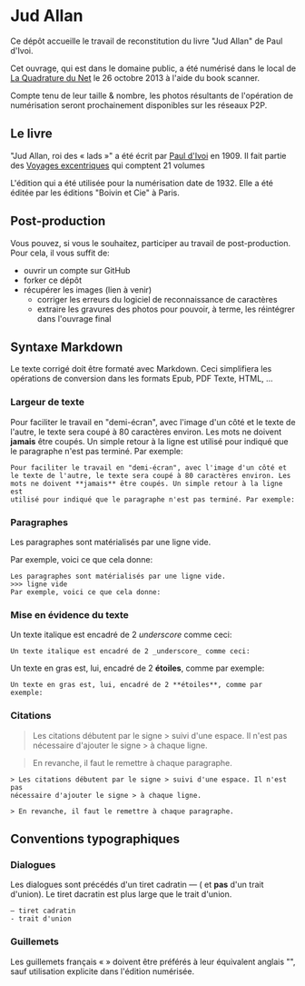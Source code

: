 # Jud Allan

Ce dépôt accueille le travail de reconstitution du livre "Jud Allan" de Paul
d'Ivoi.

Cet ouvrage, qui est dans le domaine public, a été numérisé dans le local de
[La Quadrature du Net](1) le 26 octobre 2013 à
l'aide du book scanner.

Compte tenu de leur taille & nombre, les photos résultants de l'opération de
numérisation seront prochainement disponibles sur les réseaux P2P.

## Le livre

"Jud Allan, roi des « lads »" a été écrit par [Paul d'Ivoi](2)
en 1909. Il fait partie des [Voyages excentriques](3)
qui comptent 21 volumes

L'édition qui a été utilisée pour la numérisation date de 1932. Elle a été
éditée par les éditions "Boivin et Cie" à Paris.

## Post-production

Vous pouvez, si vous le souhaitez, participer au travail de post-production. Pour
cela, il vous suffit de:

* ouvrir un compte sur GitHub
* forker ce dépôt
* récupérer les images (lien à venir)
  - corriger les erreurs du logiciel de reconnaissance de caractères
  - extraire les gravures des photos pour pouvoir, à terme, les réintégrer dans
    l'ouvrage final

## Syntaxe Markdown

Le texte corrigé doit être formaté avec Markdown. Ceci simplifiera les opérations
de conversion dans les formats Epub, PDF Texte, HTML, ...

### Largeur de texte

Pour faciliter le travail en "demi-écran", avec l'image d'un côté et
le texte de l'autre, le texte sera coupé à 80 caractères environ. Les
mots ne doivent **jamais** être coupés. Un simple retour à la ligne est
utilisé pour indiqué que le paragraphe n'est pas terminé. Par exemple:

    Pour faciliter le travail en "demi-écran", avec l'image d'un côté et
    le texte de l'autre, le texte sera coupé à 80 caractères environ. Les
    mots ne doivent **jamais** être coupés. Un simple retour à la ligne est
    utilisé pour indiqué que le paragraphe n'est pas terminé. Par exemple:

### Paragraphes

Les paragraphes sont matérialisés par une ligne vide.

Par exemple, voici ce que cela donne:

    Les paragraphes sont matérialisés par une ligne vide.
    >>> ligne vide
    Par exemple, voici ce que cela donne:

### Mise en évidence du texte

Un texte italique est encadré de 2 _underscore_ comme ceci:

    Un texte italique est encadré de 2 _underscore_ comme ceci:

Un texte en gras est, lui, encadré de 2 **étoiles**, comme par exemple:

    Un texte en gras est, lui, encadré de 2 **étoiles**, comme par exemple:

### Citations

> Les citations débutent par le signe > suivi d'une espace. Il n'est pas
nécessaire d'ajouter le signe > à chaque ligne.

> En revanche, il faut le remettre à chaque paragraphe.

    > Les citations débutent par le signe > suivi d'une espace. Il n'est pas
    nécessaire d'ajouter le signe > à chaque ligne.
    
    > En revanche, il faut le remettre à chaque paragraphe.

## Conventions typographiques

### Dialogues

Les dialogues sont précédés d'un tiret cadratin — ( et **pas** d'un trait
d'union). Le tiret dacratin est plus large que le trait d'union.

    — tiret cadratin
    - trait d'union

### Guillemets

Les guillemets français « » doivent être préférés à leur équivalent
anglais "", sauf utilisation explicite dans l'édition numérisée.

[1]: http://www.laquadrature.net/fr
[2]: https://fr.wikipedia.org/wiki/Paul_d%27Ivoi
[3]: https://fr.wikipedia.org/wiki/Paul_d%27Ivoi#Les_Voyages_excentriques
